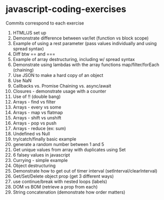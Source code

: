 # javascript-coding-exercises

Commits correspond to each exercise

1. HTML/JS set up
2. Demonstrate difference between var/let (function vs block scope)
3. Example of using a rest parameter (pass values individually and using spread syntax)
4. Diff btw == and ===
5. Example of array destructuring, including w/ spread syntax
6. Demonstrate using lambdas with the array functions map/filter/forEach (chaining)
7. Use JSON to make a hard copy of an object
8. Use NaN
9. Callbacks vs. Promise Chaining vs. async/await
10. Closures - demonstrate usage with a counter
11. Use of !! (double bang)
12. Arrays - find vs filter
13. Arrays - every vs some
14. Arrays - map vs flatmap
15. Arrays - shift vs unshift
16. Arrays - pop vs push
17. Arrays - reduce (ex: sum)
18. Undefined vs Null
19. try/catch/finally basic example
20. generate a random number between 1 and 5
21. Get unique values from array with duplicates using Set
22. 6 falsey values in javascript
23. Currying - simple example
24. Object destructuring
25. Demonstrate how to get out of timer interval (setInterval/clearInterval)
26. Get/Set/Delete object prop (get 3 different ways)
27. use continue/break with nested loops (labels)
28. DOM vs BOM (retrieve a prop from each)
29. String concatenation (demonstrate how order matters)